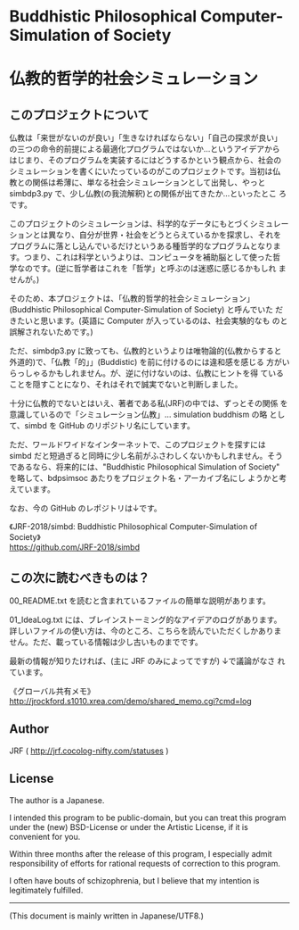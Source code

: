 # Buddhistic Philosophical Computer-Simulation of Society
# 仏教的哲学的社会シミュレーション

<!-- Time-stamp: "2021-08-22T00:47:48Z" -->

## このプロジェクトについて

仏教は「来世がないのが良い」「生きなければならない」「自己の探求が良い」
の三つの命令的前提による最適化プログラムではないか…というアイデアから
はじまり、そのプログラムを実装するにはどうするかという観点から、社会の
シミュレーションを書くにいたっているのがこのプロジェクトです。当初は仏
教との関係は希薄に、単なる社会シミュレーションとして出発し、やっと
simbdp3.py で、少し仏教(の我流解釈)との関係が出てきたか…といったとこ
ろです。

このプロジェクトのシミュレーションは、科学的なデータにもとづくシミュレー
ションとは異なり、自分が世界・社会をどうとらえているかを探求し、それを
プログラムに落とし込んでいるだけというある種哲学的なプログラムとなりま
す。つまり、これは科学というよりは、コンピュータを補助脳として使った哲
学なのです。(逆に哲学者はこれを「哲学」と呼ぶのは迷惑に感じるかもしれ
ませんが。)

そのため、本プロジェクトは、「仏教的哲学的社会シミュレーション」
(Buddhistic Philosophical Computer-Simulation of Society) と呼んでいた
だきたいと思います。(英語に Computer が入っているのは、社会実験的なも
のと誤解されないためです。)

ただ、simbdp3.py に致っても、仏教的というよりは唯物論的(仏教からすると
外道的)で、「仏教「的」」(Buddistic) を前に付けるのには違和感を感じる
方がいらっしゃるかもしれません。が、逆に付けないのは、仏教にヒントを得
ていることを隠すことになり、それはそれで誠実でないと判断しました。

十分に仏教的でないとはいえ、著者である私(JRF)の中では、ずっとその関係
を意識しているので「シミュレーション仏教」…  simulation buddhism の略
として、simbd を GitHub のリポジトリ名にしています。

ただ、ワールドワイドなインターネットで、このプロジェクトを探すには
simbd だと短過ぎると同時に少し名前がふさわしくないかもしれません。そう
であるなら、将来的には、"Buddhistic Philosophical Simulation of
Society" を略して、bdpsimsoc あたりをプロジェクト名・アーカイブ名にし
ようかと考えています。

なお、今の GitHub のレポジトリは↓です。

《JRF-2018/simbd: Buddhistic Philosophical Computer-Simulation of Society》  
https://github.com/JRF-2018/simbd


## この次に読むべきものは？

00_README.txt を読むと含まれているファイルの簡単な説明があります。

01_IdeaLog.txt には、ブレインストーミング的なアイデアのログがあります。
詳しいファイルの使い方は、今のところ、こちらを読んでいただくしかありま
せん。ただ、載っている情報は少し古いものまでです。

最新の情報が知りたければ、(主に JRF のみによってですが) ↓で議論がなさ
れています。

《グローバル共有メモ》  
http://jrockford.s1010.xrea.com/demo/shared_memo.cgi?cmd=log


## Author

JRF ( http://jrf.cocolog-nifty.com/statuses )


## License

The author is a Japanese.

I intended this program to be public-domain, but you can treat this
program under the (new) BSD-License or under the Artistic License, if
it is convenient for you.

Within three months after the release of this program, I especially
admit responsibility of efforts for rational requests of correction to
this program.

I often have bouts of schizophrenia, but I believe that my intention
is legitimately fulfilled.

----
(This document is mainly written in Japanese/UTF8.)

